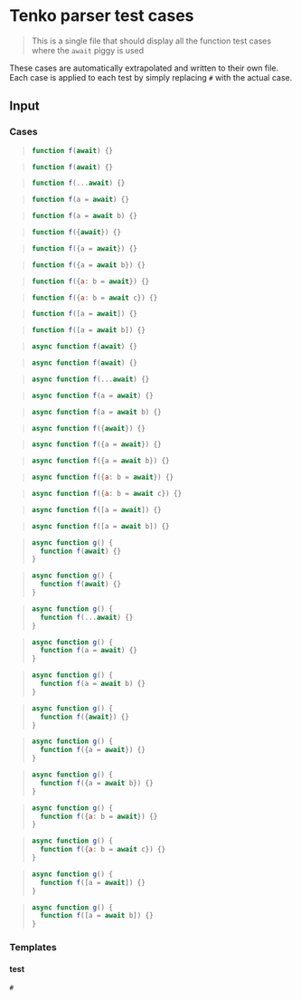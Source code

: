 # Tenko parser test cases

> This is a single file that should display all the function test cases where the `await` piggy is used

These cases are automatically extrapolated and written to their own file.
Each case is applied to each test by simply replacing `#` with the actual case.

## Input

### Cases

> `````js
> function f(await) {}
> `````

> `````js
> function f(await) {}
> `````

> `````js
> function f(...await) {}
> `````

> `````js
> function f(a = await) {}
> `````

> `````js
> function f(a = await b) {}
> `````

> `````js
> function f({await}) {}
> `````

> `````js
> function f({a = await}) {}
> `````

> `````js
> function f({a = await b}) {}
> `````

> `````js
> function f({a: b = await}) {}
> `````

> `````js
> function f({a: b = await c}) {}
> `````

> `````js
> function f([a = await]) {}
> `````

> `````js
> function f([a = await b]) {}
> `````

> `````js
> async function f(await) {}
> `````

> `````js
> async function f(await) {}
> `````

> `````js
> async function f(...await) {}
> `````

> `````js
> async function f(a = await) {}
> `````

> `````js
> async function f(a = await b) {}
> `````

> `````js
> async function f({await}) {}
> `````

> `````js
> async function f({a = await}) {}
> `````

> `````js
> async function f({a = await b}) {}
> `````

> `````js
> async function f({a: b = await}) {}
> `````

> `````js
> async function f({a: b = await c}) {}
> `````

> `````js
> async function f([a = await]) {}
> `````

> `````js
> async function f([a = await b]) {}
> `````

> `````js
> async function g() {
>   function f(await) {}
> }
> `````

> `````js
> async function g() {
>   function f(await) {}
> }
> `````

> `````js
> async function g() {
>   function f(...await) {}
> }
> `````

> `````js
> async function g() {
>   function f(a = await) {}
> }
> `````

> `````js
> async function g() {
>   function f(a = await b) {}
> }
> `````

> `````js
> async function g() {
>   function f({await}) {}
> }
> `````

> `````js
> async function g() {
>   function f({a = await}) {}
> }
> `````

> `````js
> async function g() {
>   function f({a = await b}) {}
> }
> `````

> `````js
> async function g() {
>   function f({a: b = await}) {}
> }
> `````

> `````js
> async function g() {
>   function f({a: b = await c}) {}
> }
> `````

> `````js
> async function g() {
>   function f([a = await]) {}
> }
> `````

> `````js
> async function g() {
>   function f([a = await b]) {}
> }
> `````

### Templates

#### test

`````js
#
`````
